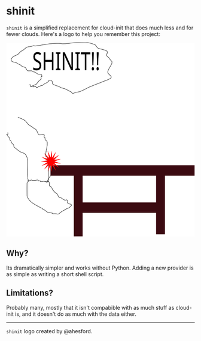 # shinit

`shinit` is a simplified replacement for cloud-init that does much
less and for fewer clouds.  Here's a logo to help you remember this
project:

![Project Logo](./docs/logo.svg)

## Why?

Its dramatically simpler and works without Python.  Adding a new
provider is as simple as writing a short shell script.

## Limitations?

Probably many, mostly that it isn't compabible with as much stuff as
cloud-init is, and it doesn't do as much with the data either.

---
`shinit` logo created by @ahesford.
